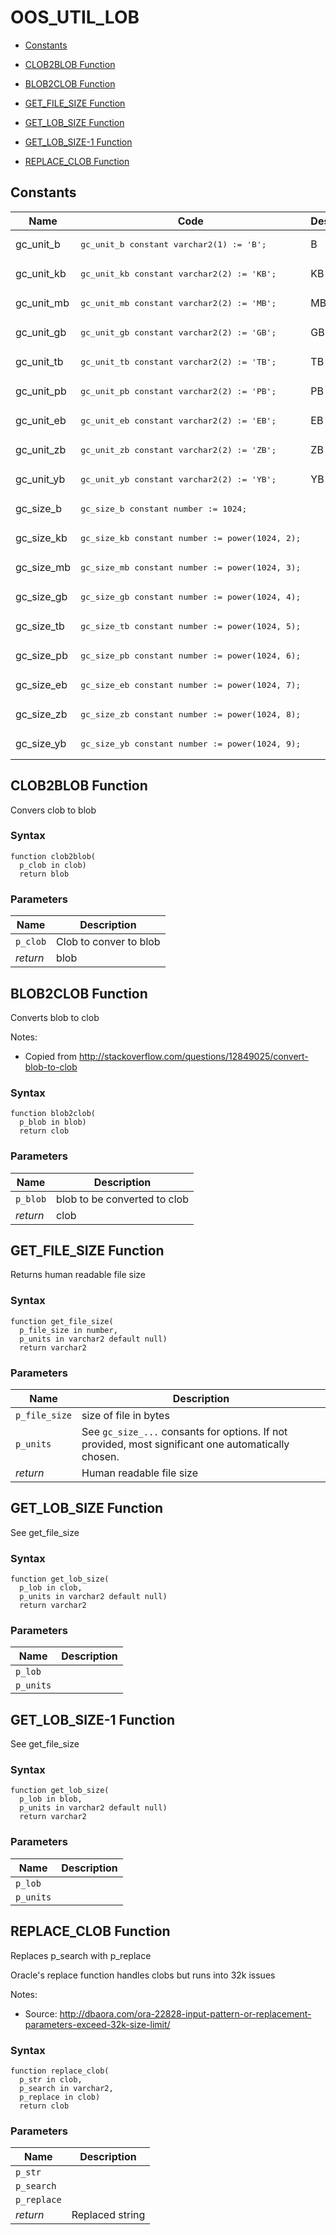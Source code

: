 # OOS_UTIL_LOB


- [Constants](#constants)



- [CLOB2BLOB Function](#clob2blob)
- [BLOB2CLOB Function](#blob2clob)
- [GET_FILE_SIZE Function](#get_file_size)
- [GET_LOB_SIZE Function](#get_lob_size)
- [GET_LOB_SIZE-1 Function](#get_lob_size-1)
- [REPLACE_CLOB Function](#replace_clob)





## Constants<a name="constants"></a>

Name | Code | Description
--- | --- | ---
gc_unit_b | <pre>gc_unit_b constant varchar2(1) := 'B';</pre> | B
gc_unit_kb | <pre>gc_unit_kb constant varchar2(2) := 'KB';</pre> | KB
gc_unit_mb | <pre>gc_unit_mb constant varchar2(2) := 'MB';</pre> | MB
gc_unit_gb | <pre>gc_unit_gb constant varchar2(2) := 'GB';</pre> | GB
gc_unit_tb | <pre>gc_unit_tb constant varchar2(2) := 'TB';</pre> | TB
gc_unit_pb | <pre>gc_unit_pb constant varchar2(2) := 'PB';</pre> | PB
gc_unit_eb | <pre>gc_unit_eb constant varchar2(2) := 'EB';</pre> | EB
gc_unit_zb | <pre>gc_unit_zb constant varchar2(2) := 'ZB';</pre> | ZB
gc_unit_yb | <pre>gc_unit_yb constant varchar2(2) := 'YB';</pre> | YB
gc_size_b | <pre>gc_size_b constant number := 1024;</pre> | 
gc_size_kb | <pre>gc_size_kb constant number := power(1024, 2);</pre> | 
gc_size_mb | <pre>gc_size_mb constant number := power(1024, 3);</pre> | 
gc_size_gb | <pre>gc_size_gb constant number := power(1024, 4);</pre> | 
gc_size_tb | <pre>gc_size_tb constant number := power(1024, 5);</pre> | 
gc_size_pb | <pre>gc_size_pb constant number := power(1024, 6);</pre> | 
gc_size_eb | <pre>gc_size_eb constant number := power(1024, 7);</pre> | 
gc_size_zb | <pre>gc_size_zb constant number := power(1024, 8);</pre> | 
gc_size_yb | <pre>gc_size_yb constant number := power(1024, 9);</pre> | 






 
## CLOB2BLOB Function<a name="clob2blob"></a>


<p>
<p>Convers clob to blob</p>
</p>

### Syntax
```plsql
function clob2blob(
  p_clob in clob)
  return blob
```

### Parameters
Name | Description
--- | ---
`p_clob` | Clob to conver to blob
*return* | blob
 
 





 
## BLOB2CLOB Function<a name="blob2clob"></a>


<p>
<p>Converts blob to clob</p><p>Notes:</p><ul>
<li>Copied from <a href="http://stackoverflow.com/questions/12849025/convert-blob-to-clob">http://stackoverflow.com/questions/12849025/convert-blob-to-clob</a></li>
</ul>

</p>

### Syntax
```plsql
function blob2clob(
  p_blob in blob)
  return clob
```

### Parameters
Name | Description
--- | ---
`p_blob` | blob to be converted to clob
*return* | clob
 
 





 
## GET_FILE_SIZE Function<a name="get_file_size"></a>


<p>
<p>Returns human readable file size</p>
</p>

### Syntax
```plsql
function get_file_size(
  p_file_size in number,
  p_units in varchar2 default null)
  return varchar2
```

### Parameters
Name | Description
--- | ---
`p_file_size` | size of file in bytes
`p_units` | See <code>gc_size_...</code> consants for options. If not provided, most significant one automatically chosen.
*return* | Human readable file size
 
 





 
## GET_LOB_SIZE Function<a name="get_lob_size"></a>


<p>
<p>See get_file_size</p>
</p>

### Syntax
```plsql
function get_lob_size(
  p_lob in clob,
  p_units in varchar2 default null)
  return varchar2
```

### Parameters
Name | Description
--- | ---
`p_lob` | 
`p_units` | 
 
 





 
## GET_LOB_SIZE-1 Function<a name="get_lob_size-1"></a>


<p>
<p>See get_file_size</p>
</p>

### Syntax
```plsql
function get_lob_size(
  p_lob in blob,
  p_units in varchar2 default null)
  return varchar2
```

### Parameters
Name | Description
--- | ---
`p_lob` | 
`p_units` | 
 
 





 
## REPLACE_CLOB Function<a name="replace_clob"></a>


<p>
<p>Replaces p_search with p_replace</p><p>Oracle&#39;s replace function handles clobs but runs into 32k issues</p><p>Notes:</p><ul>
<li>Source: <a href="http://dbaora.com/ora-22828-input-pattern-or-replacement-parameters-exceed-32k-size-limit/">http://dbaora.com/ora-22828-input-pattern-or-replacement-parameters-exceed-32k-size-limit/</a></li>
</ul>

</p>

### Syntax
```plsql
function replace_clob(
  p_str in clob,
  p_search in varchar2,
  p_replace in clob)
  return clob
```

### Parameters
Name | Description
--- | ---
`p_str` | 
`p_search` | 
`p_replace` | 
*return* | Replaced string
 
 





 
